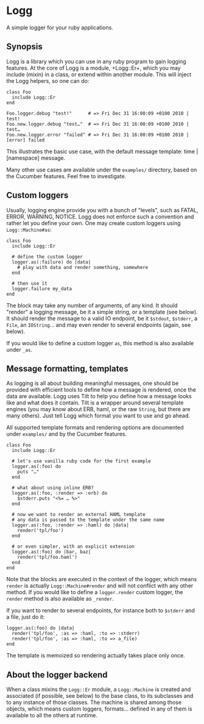 # Logg

A simple logger for your ruby applications.

## Synopsis

Logg is a library which you can use in any ruby program to gain logging features. At the core of Logg is a module, +Logg::Er+, which you may include (mixin) in a class, or extend within another module. This will inject the Logg helpers, so one can do:

    class Foo
      include Logg::Er
    end

    Foo.logger.debug "test!"      # => Fri Dec 31 16:00:09 +0100 2010 | test!
    Foo.new.logger.debug "test…"  # => Fri Dec 31 16:00:09 +0100 2010 | test…
    Foo.new.logger.error "failed" # => Fri Dec 31 16:00:09 +0100 2010 | [error] failed

This illustrates the basic use case, with the default message template: time | [namespace] message.

Many other use cases are available under the `examples/` directory, based on the Cucumber features. Feel free to investigate.

## Custom loggers

Usually, logging engine provide you with a bunch of "levels", such as FATAL, ERROR, WARNING, NOTICE. Logg does not enforce such a convention and rather let you define your own. One may create custom loggers using `Logg::Machine#as`:

    class Foo
      include Logg::Er

      # define the custom logger
      logger.as(:failure) do |data|
        # play with data and render something, somewhere
      end

      # then use it
      logger.failure my_data
    end

The block may take any number of arguments, of any kind. It should "render" a logging message, be it a simple string, or a template (see below). It should render the message to a valid IO endpoint, be it `$stdout`, `$stderr`, a `File`, an `IOString`… and may even render to several endpoints (again, see below).

If you would like to define a custom logger `as`, this method is also available under `_as`.

## Message formatting, templates

As logging is all about building meaningful messages, one should be provided with efficient tools to define how a message is rendered, once the data are available. Logg uses Tilt to help you define how a message looks like and what does it contain. Tilt is a wrapper around several template engines (you may know about ERB, haml, or the raw `String`, but there are many others). Just tell Logg which format you want to use and go ahead.

All supported template formats and rendering options are documented under `examples/` and by the Cucumber features.

    class Foo
      include Logg::Er

      # let's use vanilla ruby code for the first example
      logger.as(:foo) do
        puts "…"
      end

      # what about using inline ERB?
      logger.as(:foo, :render => :erb) do
        $stderr.puts "<%= … %>"
      end

      # now we want to render an external HAML template
      # any data is passed to the template under the same name
      logger.as(:foo, :render => :haml) do |data|
        render('tpl/foo')
      end

      # or even simpler, with an explicit extension
      logger.as(:foo) do |bar, baz|
        render('tpl/foo.haml')
      end
    end

Note that the blocks are executed in the context of the logger, which means `render` is actually `Logg::Machine#render` and will not conflict with any other method. If you would like to define a `logger.render` custom logger, the `render` method is also available as `_render`.

If you want to render to several endpoints, for instance both to `$stderr` and a file, just do it:

    logger.as(:foo) do |data|
      render('tpl/foo', :as => :haml, :to => :stderr)
      render('tpl/foo', :as => :haml, :to => a_file)
    end

The template is memoized so rendering actually takes place only once.

## About the logger backend

When a class mixins the `Logg::Er` module, a `Logg::Machine` is created and associated (if possible, see below) to the base class, to its subclasses and to any instance of those classes. The machine is shared among those objects, which means custom loggers, formats… defined in any of them is available to all the others at runtime.
